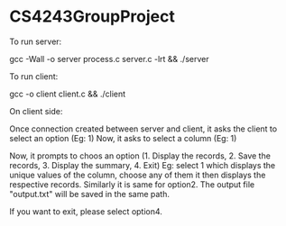 # CS4243GroupProject


To run server:

gcc -Wall -o server process.c server.c -lrt && ./server

To run client:

gcc -o client client.c && ./client

On client side:

Once connection created between server and client, it asks the client to select an option (Eg: 1)
Now, it asks to select a column (Eg: 1)

Now, it prompts to choos an option (1. Display the records, 2. Save the records, 3. Display the summary, 4. Exit)
Eg: select 1 which displays the unique values of the column, choose any of them it then displays the respective records. Similarly it is same for option2. The output file "output.txt" will be saved in the same path.

If you want to exit, please select option4.



